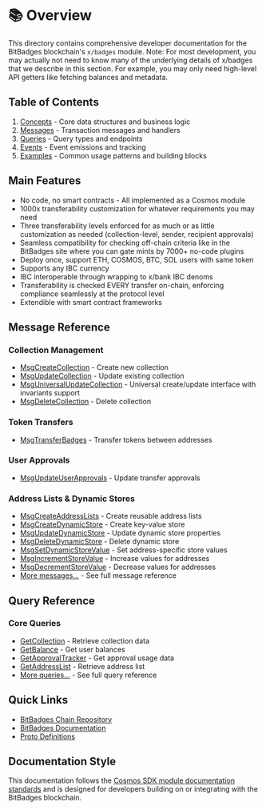 # 📚 Overview

This directory contains comprehensive developer documentation for the BitBadges blockchain's `x/badges` module. Note: For most development, you may actually not need to know many of the underlying details of x/badges that we describe in this section. For example, you may only need high-level API getters like fetching balances and metadata.

## Table of Contents

1. [Concepts](concepts/) - Core data structures and business logic
2. [Messages](messages/) - Transaction messages and handlers
3. [Queries](queries/) - Query types and endpoints
4. [Events](events.md) - Event emissions and tracking
5. [Examples](examples/) - Common usage patterns and building blocks

## Main Features

* No code, no smart contracts - All implemented as a Cosmos module
* 1000x transferability customization for whatever requirements you may need
* Three transferability levels enforced for as much or as little customization as needed (collection-level, sender, recipient approvals)
* Seamless compatibility for checking off-chain criteria like in the BitBadges site where you can gate mints by 7000+ no-code plugins
* Deploy once, support ETH, COSMOS, BTC, SOL users with same token
* Supports any IBC currency
* IBC interoperable through wrapping to x/bank IBC denoms
* Transferability is checked EVERY transfer on-chain, enforcing compliance seamlessly at the protocol level
* Extendible with smart contract frameworks

## Message Reference

### Collection Management

* [MsgCreateCollection](messages/msg-create-collection.md) - Create new collection
* [MsgUpdateCollection](messages/msg-update-collection.md) - Update existing collection
* [MsgUniversalUpdateCollection](messages/msg-universal-update-collection.md) - Universal create/update interface with invariants support
* [MsgDeleteCollection](messages/msg-delete-collection.md) - Delete collection

### Token Transfers

* [MsgTransferBadges](messages/msg-transfer-badges.md) - Transfer tokens between addresses

### User Approvals

* [MsgUpdateUserApprovals](messages/msg-update-user-approvals.md) - Update transfer approvals

### Address Lists & Dynamic Stores

* [MsgCreateAddressLists](messages/msg-create-address-lists.md) - Create reusable address lists
* [MsgCreateDynamicStore](messages/msg-create-dynamic-store.md) - Create key-value store
* [MsgUpdateDynamicStore](messages/msg-update-dynamic-store.md) - Update dynamic store properties
* [MsgDeleteDynamicStore](messages/msg-delete-dynamic-store.md) - Delete dynamic store
* [MsgSetDynamicStoreValue](messages/msg-set-dynamic-store-value.md) - Set address-specific store values
* [MsgIncrementStoreValue](messages/msg-increment-store-value.md) - Increase values for addresses
* [MsgDecrementStoreValue](messages/msg-decrement-store-value.md) - Decrease values for addresses
* [More messages...](messages/) - See full message reference

## Query Reference

### Core Queries

* [GetCollection](queries/get-collection.md) - Retrieve collection data
* [GetBalance](queries/get-balance.md) - Get user balances
* [GetApprovalTracker](queries/get-approval-tracker.md) - Get approval usage data
* [GetAddressList](queries/get-address-list.md) - Retrieve address list
* [More queries...](queries/) - See full query reference

## Quick Links

* [BitBadges Chain Repository](https://github.com/bitbadges/bitbadgeschain)
* [BitBadges Documentation](https://docs.bitbadges.io)
* [Proto Definitions](https://github.com/bitbadges/bitbadgeschain/tree/master/proto/badges)

## Documentation Style

This documentation follows the [Cosmos SDK module documentation standards](https://docs.cosmos.network/main/building-modules/README) and is designed for developers building on or integrating with the BitBadges blockchain.
